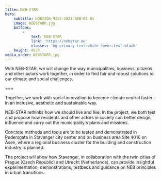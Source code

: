```yaml
---
title: NEB-STAR
hero:
    subtitle: HORIZON-MISS-2021-NEB-01-01
    image: NEBSTARR.jpg
    buttons:
        -
            text: NEB-STAR
            link: 'https://nebstar.eu'
            classes: 'bg-primary text-white hover:text-black'
    height: 45vh
media_order: NEBSTARR.jpg
---
```


With NEB-STAR, we will change the way municipalities, business, citizens and other actors work together, in order to find fair and robust solutions to our climate and social challenges.

===

Together, we work with social innovation to become climate neutral faster - in an inclusive, aesthetic and sustainable way.

NEB-STAR rethinks how we should live and live. In the project, we both test and propose how residents and other actors in society can better design, influence and carry out the municipality's plans and missions.

Concrete methods and tools are to be tested and demonstrated in Pedersgata in Stavanger city center and on business area Site 4016 on Åsen, where a regional business cluster for the building and construction industry is planned.

The project will show how Stavanger, in collaboration with the twin cities of Prague (Czech Republic) and Utrecht (Netherlands), can provide insightful experimentation, demonstrations, testbeds and guidance on NEB principles in urban transitions.